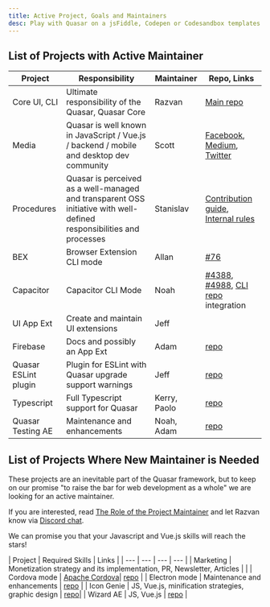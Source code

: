 ```yaml
---
title: Active Project, Goals and Maintainers
desc: Play with Quasar on a jsFiddle, Codepen or Codesandbox templates.
---
```


## List of Projects with Active Maintainer

| Project | Responsibility | Maintainer | Repo, Links |
| --- | --- | --- | --- |
| Core UI, CLI | Ultimate responsibility of the Quasar, Quasar Core | Razvan | [Main repo](https://github.com/quasarframework/quasar) |
| Media | Quasar is well known in JavaScript / Vue.js / backend / mobile and desktop dev community | Scott | [Facebook](https://www.facebook.com/QuasarFramework), [Medium](https://medium.com/quasar-framework), [Twitter](https://twitter.com/quasarframework) |
| Procedures | Quasar is perceived as a well-managed and transparent OSS initiative with well-defined responsibilities and processes | Stanislav | [Contribution guide](contribution-guide/contribution-guide),  [Internal rules](https://github.com/rstoenescu/quasar-procedures) |
| BEX | Browser Extension CLI mode | Allan | [#76](https://github.com/quasarframework/quasar/issues/76)|
| Capacitor | Capacitor CLI Mode | Noah | [#4388](https://github.com/quasarframework/quasar/issues/4388), [#4988](https://github.com/quasarframework/quasar/issues/4988), [CLI repo](https://github.com/quasarframework/quasar/tree/dev/cli) integration|
| UI App Ext | Create and maintain UI extensions | Jeff | |
| Firebase | Docs and possibly an App Ext | Adam | [repo](https://github.com/quasarframework/app-extension-firebase) |
| Quasar ESLint plugin | Plugin for ESLint with Quasar upgrade support warnings  | Jeff | [repo](https://github.com/quasarframework/eslint-plugin-quasar)|
| Typescript | Full Typescript support for Quasar | Kerry, Paolo | [repo](https://github.com/quasarframework/app-extension-typescript) |
| Quasar Testing AE | Maintenance and enhancements | Noah, Adam | [repo](https://github.com/quasarframework/quasar-testing)|

## List of Projects Where New Maintainer is Needed
These projects are an inevitable part of the Quasar framework, but to keep on our promise "to raise the bar for web development as a whole" we are looking for an active maintainer.

If you are interested, read [The Role of the Project Maintainer](contribution-guide/project-maintainer) and let Razvan know via [Discord chat](https://chat.quasar.dev/).

We can promise you that your Javascript and Vue.js skills will reach the stars!

| Project | Required Skills | Links |
| --- | --- | --- | --- |
| Marketing | Monetization strategy and its implementation, PR, Newsletter, Articles |  |
| Cordova mode | [Apache Cordova](https://cordova.apache.org/)| [repo](https://github.com/quasarframework/quasar/tree/dev/cli) |
| Electron mode | Maintenance and enhancements | [repo](https://github.com/quasarframework/quasar/tree/dev/cli) |
| Icon Genie | JS, Vue.js, minification strategies, graphic design | [repo](https://github.com/quasarframework/app-extension-icon-genie)|
| Wizard AE | JS, Vue.js | [repo](https://github.com/quasarframework/app-extension-wizard) |

